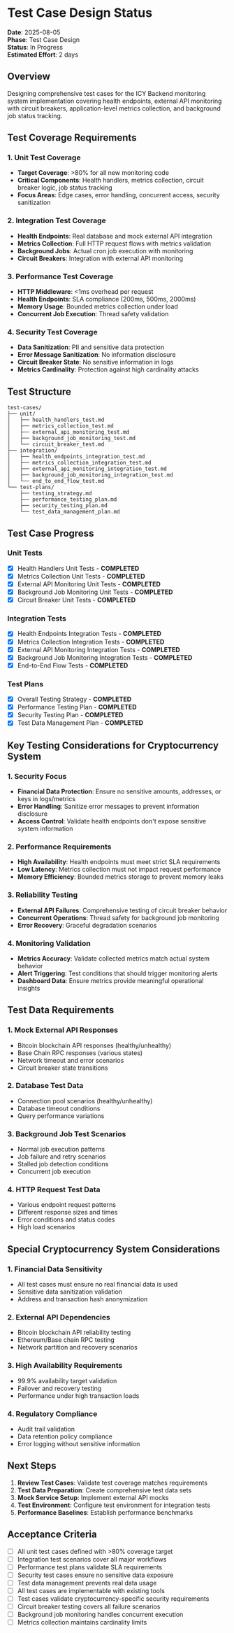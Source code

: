# Test Case Design Status

**Date**: 2025-08-05  
**Phase**: Test Case Design  
**Status**: In Progress  
**Estimated Effort**: 2 days  

## Overview

Designing comprehensive test cases for the ICY Backend monitoring system implementation covering health endpoints, external API monitoring with circuit breakers, application-level metrics collection, and background job status tracking.

## Test Coverage Requirements

### 1. Unit Test Coverage
- **Target Coverage**: >80% for all new monitoring code
- **Critical Components**: Health handlers, metrics collection, circuit breaker logic, job status tracking
- **Focus Areas**: Edge cases, error handling, concurrent access, security sanitization

### 2. Integration Test Coverage
- **Health Endpoints**: Real database and mock external API integration
- **Metrics Collection**: Full HTTP request flows with metrics validation
- **Background Jobs**: Actual cron job execution with monitoring
- **Circuit Breakers**: Integration with external API monitoring

### 3. Performance Test Coverage
- **HTTP Middleware**: <1ms overhead per request
- **Health Endpoints**: SLA compliance (200ms, 500ms, 2000ms)
- **Memory Usage**: Bounded metrics collection under load
- **Concurrent Job Execution**: Thread safety validation

### 4. Security Test Coverage
- **Data Sanitization**: PII and sensitive data protection
- **Error Message Sanitization**: No information disclosure
- **Circuit Breaker State**: No sensitive information in logs
- **Metrics Cardinality**: Protection against high cardinality attacks

## Test Structure

```
test-cases/
├── unit/
│   ├── health_handlers_test.md
│   ├── metrics_collection_test.md
│   ├── external_api_monitoring_test.md
│   ├── background_job_monitoring_test.md
│   └── circuit_breaker_test.md
├── integration/
│   ├── health_endpoints_integration_test.md
│   ├── metrics_collection_integration_test.md
│   ├── external_api_monitoring_integration_test.md
│   ├── background_job_monitoring_integration_test.md
│   └── end_to_end_flow_test.md
└── test-plans/
    ├── testing_strategy.md
    ├── performance_testing_plan.md
    ├── security_testing_plan.md
    └── test_data_management_plan.md
```

## Test Case Progress

### Unit Tests
- [x] Health Handlers Unit Tests - **COMPLETED**
- [x] Metrics Collection Unit Tests - **COMPLETED**
- [x] External API Monitoring Unit Tests - **COMPLETED**
- [x] Background Job Monitoring Unit Tests - **COMPLETED**
- [x] Circuit Breaker Unit Tests - **COMPLETED**

### Integration Tests
- [x] Health Endpoints Integration Tests - **COMPLETED**
- [x] Metrics Collection Integration Tests - **COMPLETED**
- [x] External API Monitoring Integration Tests - **COMPLETED**
- [x] Background Job Monitoring Integration Tests - **COMPLETED**
- [x] End-to-End Flow Tests - **COMPLETED**

### Test Plans
- [x] Overall Testing Strategy - **COMPLETED**
- [x] Performance Testing Plan - **COMPLETED**
- [x] Security Testing Plan - **COMPLETED**
- [x] Test Data Management Plan - **COMPLETED**

## Key Testing Considerations for Cryptocurrency System

### 1. Security Focus
- **Financial Data Protection**: Ensure no sensitive amounts, addresses, or keys in logs/metrics
- **Error Handling**: Sanitize error messages to prevent information disclosure
- **Access Control**: Validate health endpoints don't expose sensitive system information

### 2. Performance Requirements
- **High Availability**: Health endpoints must meet strict SLA requirements
- **Low Latency**: Metrics collection must not impact request performance
- **Memory Efficiency**: Bounded metrics storage to prevent memory leaks

### 3. Reliability Testing
- **External API Failures**: Comprehensive testing of circuit breaker behavior
- **Concurrent Operations**: Thread safety for background job monitoring
- **Error Recovery**: Graceful degradation scenarios

### 4. Monitoring Validation
- **Metrics Accuracy**: Validate collected metrics match actual system behavior
- **Alert Triggering**: Test conditions that should trigger monitoring alerts
- **Dashboard Data**: Ensure metrics provide meaningful operational insights

## Test Data Requirements

### 1. Mock External API Responses
- Bitcoin blockchain API responses (healthy/unhealthy)
- Base Chain RPC responses (various states)
- Network timeout and error scenarios
- Circuit breaker state transitions

### 2. Database Test Data
- Connection pool scenarios (healthy/unhealthy)
- Database timeout conditions
- Query performance variations

### 3. Background Job Test Scenarios
- Normal job execution patterns
- Job failure and retry scenarios
- Stalled job detection conditions
- Concurrent job execution

### 4. HTTP Request Test Data
- Various endpoint request patterns
- Different response sizes and times
- Error conditions and status codes
- High load scenarios

## Special Cryptocurrency System Considerations

### 1. Financial Data Sensitivity
- All test cases must ensure no real financial data is used
- Sensitive data sanitization validation
- Address and transaction hash anonymization

### 2. External API Dependencies
- Bitcoin blockchain API reliability testing
- Ethereum/Base chain RPC testing
- Network partition and recovery scenarios

### 3. High Availability Requirements
- 99.9% availability target validation
- Failover and recovery testing
- Performance under high transaction loads

### 4. Regulatory Compliance
- Audit trail validation
- Data retention policy compliance
- Error logging without sensitive information

## Next Steps

1. **Review Test Cases**: Validate test coverage matches requirements
2. **Test Data Preparation**: Create comprehensive test data sets
3. **Mock Service Setup**: Implement external API mocks
4. **Test Environment**: Configure test environment for integration tests
5. **Performance Baselines**: Establish performance benchmarks

## Acceptance Criteria

- [ ] All unit test cases defined with >80% coverage target
- [ ] Integration test scenarios cover all major workflows
- [ ] Performance test plans validate SLA requirements
- [ ] Security test cases ensure no sensitive data exposure
- [ ] Test data management prevents real data usage
- [ ] All test cases are implementable with existing tools
- [ ] Test cases validate cryptocurrency-specific security requirements
- [ ] Circuit breaker testing covers all failure scenarios
- [ ] Background job monitoring handles concurrent execution
- [ ] Metrics collection maintains cardinality limits